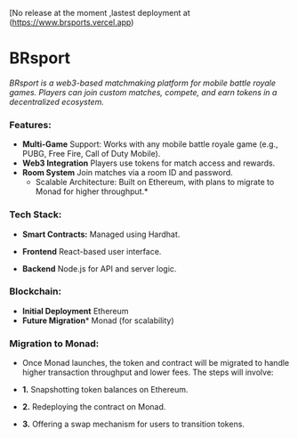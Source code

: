 [No release at the moment ,lastest deployment at (https://www.brsports.vercel.app)


# BRsport 
*BRsport is a web3-based matchmaking platform for mobile battle royale games. Players can join custom matches, compete, and earn tokens in a decentralized ecosystem.*

### Features:
- **Multi-Game** Support: Works with any mobile battle royale game (e.g., PUBG, Free Fire, Call of Duty Mobile).
- **Web3 Integration** Players use tokens for match access and rewards.
- **Room System** Join matches via a room ID and password.
  - Scalable Architecture: Built on Ethereum, with plans to migrate to Monad for higher throughput.*

### Tech Stack:
- **Smart Contracts:** Managed using Hardhat.

- **Frontend** React-based user interface.

- **Backend** Node.js for API and server logic.

### Blockchain:
- **Initial Deployment** Ethereum
- **Future Migration*** Monad (for scalability)

### Migration to Monad:

- Once Monad launches, the token and contract will be migrated to handle higher transaction throughput and lower fees. The steps will involve:

- **1.** Snapshotting token balances on Ethereum.


- **2.** Redeploying the contract on Monad.

- **3.** Offering a swap mechanism for users to transition tokens.
